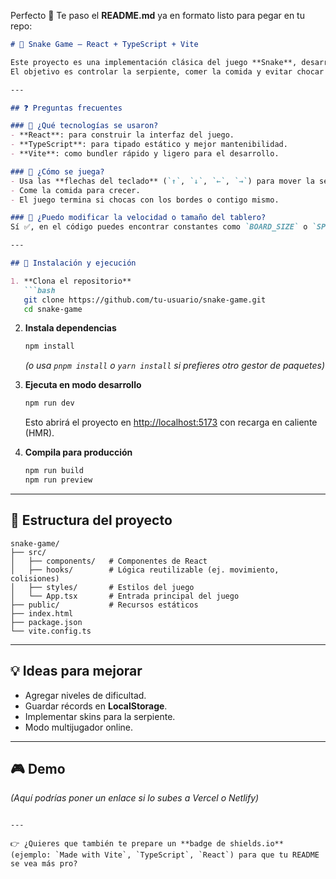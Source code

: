 Perfecto 🚀 Te paso el **README.md** ya en formato listo para pegar en tu repo:

````markdown
# 🐍 Snake Game – React + TypeScript + Vite

Este proyecto es una implementación clásica del juego **Snake**, desarrollada con **React**, **TypeScript** y **Vite**.  
El objetivo es controlar la serpiente, comer la comida y evitar chocar contigo mismo o los bordes.  

---

## ❓ Preguntas frecuentes

### 🔹 ¿Qué tecnologías se usaron?
- **React**: para construir la interfaz del juego.  
- **TypeScript**: para tipado estático y mejor mantenibilidad.  
- **Vite**: como bundler rápido y ligero para el desarrollo.  

### 🔹 ¿Cómo se juega?
- Usa las **flechas del teclado** (`↑`, `↓`, `←`, `→`) para mover la serpiente.  
- Come la comida para crecer.  
- El juego termina si chocas con los bordes o contigo mismo.  

### 🔹 ¿Puedo modificar la velocidad o tamaño del tablero?
Sí ✅, en el código puedes encontrar constantes como `BOARD_SIZE` o `SPEED` que puedes ajustar para personalizar el juego.  

---

## 🚀 Instalación y ejecución

1. **Clona el repositorio**  
   ```bash
   git clone https://github.com/tu-usuario/snake-game.git
   cd snake-game
````

2. **Instala dependencias**

   ```bash
   npm install
   ```

   *(o usa `pnpm install` o `yarn install` si prefieres otro gestor de paquetes)*

3. **Ejecuta en modo desarrollo**

   ```bash
   npm run dev
   ```

   Esto abrirá el proyecto en [http://localhost:5173](http://localhost:5173) con recarga en caliente (HMR).

4. **Compila para producción**

   ```bash
   npm run build
   npm run preview
   ```

---

## 📂 Estructura del proyecto

```
snake-game/
├── src/
│   ├── components/   # Componentes de React
│   ├── hooks/        # Lógica reutilizable (ej. movimiento, colisiones)
│   ├── styles/       # Estilos del juego
│   └── App.tsx       # Entrada principal del juego
├── public/           # Recursos estáticos
├── index.html
├── package.json
└── vite.config.ts
```

---

## 💡 Ideas para mejorar

* Agregar niveles de dificultad.
* Guardar récords en **LocalStorage**.
* Implementar skins para la serpiente.
* Modo multijugador online.

---

## 🎮 Demo

*(Aquí podrías poner un enlace si lo subes a Vercel o Netlify)*

```

---

👉 ¿Quieres que también te prepare un **badge de shields.io** (ejemplo: `Made with Vite`, `TypeScript`, `React`) para que tu README se vea más pro?
```
